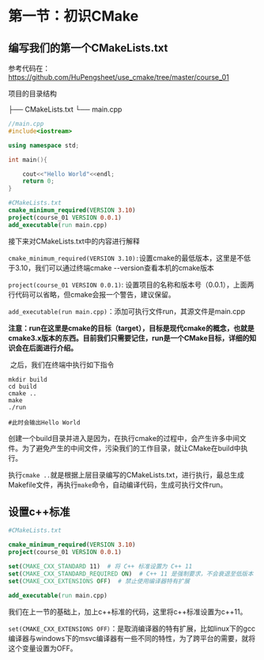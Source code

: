 # 第一节：初识CMake

## 编写我们的第一个CMakeLists.txt

参考代码在：https://github.com/HuPengsheet/use_cmake/tree/master/course_01

项目的目录结构

├── CMakeLists.txt
└── main.cpp

```c++
//main.cpp
#include<iostream>

using namespace std;

int main(){

    cout<<"Hello World"<<endl;
    return 0;
}
```

```cmake
#CMakeLists.txt
cmake_minimum_required(VERSION 3.10)
project(course_01 VERSION 0.0.1)
add_executable(run main.cpp)
```

接下来对CMakeLists.txt中的内容进行解释

`cmake_minimum_required(VERSION 3.10):`设置cmake的最低版本，这里是不低于3.10，我们可以通过终端cmake --version查看本机的cmake版本

`project(course_01 VERSION 0.0.1)`: 设置项目的名称和版本号（0.0.1），上面两行代码可以省略，但cmake会报一个警告，建议保留。

`add_executable(run main.cpp)`：添加可执行文件run，其源文件是main.cpp

**注意：run在这里是cmake的目标（target），目标是现代cmake的概念，也就是cmake3.x版本的东西。目前我们只需要记住，run是一个CMake目标，详细的知识会在后面进行介绍。**

​	之后，我们在终端中执行如下指令

```shell
mkdir build
cd build
cmake ..
make
./run

#此时会输出Hello World
```

​	创建一个build目录并进入是因为，在执行cmake的过程中，会产生许多中间文件。为了避免产生的中间文件，污染我们的工作目录，就让CMake在build中执行。

​	执行`cmake ..`就是根据上层目录编写的CMakeLists.txt，进行执行，最总生成Makefile文件，再执行`make`命令，自动编译代码，生成可执行文件run。

## 设置c++标准

```cmake
#CMakeLists.txt

cmake_minimum_required(VERSION 3.10)
project(course_01 VERSION 0.0.1)

set(CMAKE_CXX_STANDARD 11)  # 将 C++ 标准设置为 C++ 11
set(CMAKE_CXX_STANDARD_REQUIRED ON)  # C++ 11 是强制要求，不会衰退至低版本
set(CMAKE_CXX_EXTENSIONS OFF)  # 禁止使用编译器特有扩展

add_executable(run main.cpp)

```

​	我们在上一节的基础上，加上c++标准的代码，这里将c++标准设置为c++11。

​	`set(CMAKE_CXX_EXTENSIONS OFF）`：是取消编译器的特有扩展，比如linux下的gcc编译器与windows下的msvc编译器有一些不同的特性，为了跨平台的需要，就将这个变量设置为OFF。
